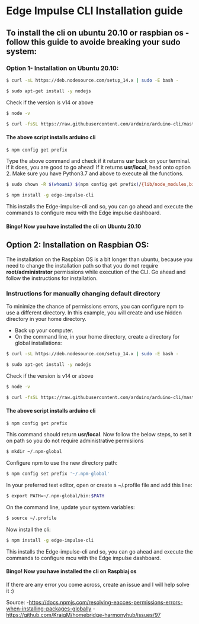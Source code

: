 # Edge Impulse CLI Installation guide

## To install the cli on ubuntu 20.10 or raspbian os - follow this guide to avoide breaking your sudo system:

### Option 1- Installation on Ubuntu 20.10:

```bash
$ curl -sL https://deb.nodesource.com/setup_14.x | sudo -E bash -
```

```bash
$ sudo apt-get install -y nodejs
```

Check if the version is v14 or above
```bash
$ node -v
```


```bash
$ curl -fsSL https://raw.githubusercontent.com/arduino/arduino-cli/master/install.sh | sh
```
#### The above script installs arduino cli

```bash
$ npm config get prefix
```
Type the above command and check if it returns **usr** back on your terminal. 
if it does, you are good to go ahead! If it returns **usr/local**, head onto option 2. Make sure you have Python3.7 and above to execute all the functions.



```bash
$ sudo chown -R $(whoami) $(npm config get prefix)/{lib/node_modules,bin,share}
```

```bash
$ npm install -g edge-impulse-cli
```
This installs the Edge-impulse-cli and so, you can go ahead and execute the commands to configure mcu with the Edge impulse dashboard.

#### Bingo! Now you have installed the cli on Ubuntu 20.10



## Option 2: Installation on Raspbian OS:
The installation on the Raspbian OS is a bit longer than ubuntu, because you need to change the installation path so that you do not require **root/administrator** permissions while execution of the CLI. Go ahead and follow the instructions for installation.
### Instructions for manually changing default directory

To minimize the chance of permissions errors, you can configure npm to use a different directory. In this example, you will create and use hidden directory in your home directory.

- Back up your computer.
- On the command line, in your home directory, create a directory for global installations:


```bash
$ curl -sL https://deb.nodesource.com/setup_14.x | sudo -E bash -
```

```bash
$ sudo apt-get install -y nodejs
```

Check if the version is v14 or above
```bash
$ node -v
```


```bash
$ curl -fsSL https://raw.githubusercontent.com/arduino/arduino-cli/master/install.sh | sh
```
#### The above script installs arduino cli

```bash
$ npm config get prefix
```
This command should return **usr/local**. Now follow the below steps, to set it on path so you do not require administrative permisiions

```bash
$ mkdir ~/.npm-global
```

Configure npm to use the new directory path:
```bash
$ npm config set prefix '~/.npm-global'
```

In your preferred text editor, open or create a ~/.profile file and add this line:
```bash
$ export PATH=~/.npm-global/bin:$PATH
```

On the command line, update your system variables:
```bash
$ source ~/.profile
```
Now install the cli:
```bash
$ npm install -g edge-impulse-cli
```
This installs the Edge-impulse-cli and so, you can go ahead and execute the commands to configure mcu with the Edge impulse dashboard.

#### Bingo! Now you have installed the cli on Raspbiaj os

If there are any error you come across, create an issue and I will help solve it :)

Source: 
-https://docs.npmjs.com/resolving-eacces-permissions-errors-when-installing-packages-globally
-https://github.com/KraigM/homebridge-harmonyhub/issues/97
